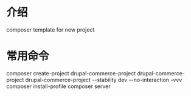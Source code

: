 # 介绍
composer template for new project
# 常用命令
composer create-project drupal-commerce-project drupal-commerce-project drupal-commerce-project --stability dev --no-interaction -vvv
composer install-profile
composer server
